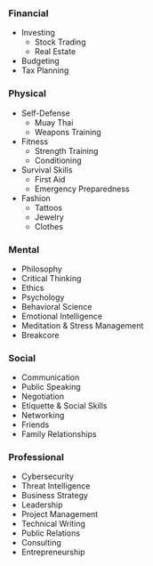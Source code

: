 

### **Financial**

- Investing
	- Stock Trading
	- Real Estate
- Budgeting
- Tax Planning

### **Physical**

- Self-Defense
	- Muay Thai
	- Weapons Training
- Fitness
	- Strength Training
	- Conditioning
- Survival Skills
	- First Aid
	- Emergency Preparedness
- Fashion 
	- Tattoos
	- Jewelry 
	- Clothes

### **Mental**

- Philosophy
- Critical Thinking
- Ethics
- Psychology
- Behavioral Science
- Emotional Intelligence
- Meditation & Stress Management
- Breakcore

### **Social**

- Communication
- Public Speaking
- Negotiation
- Etiquette & Social Skills
- Networking
- Friends
- Family Relationships

### **Professional**

- Cybersecurity
- Threat Intelligence
- Business Strategy
- Leadership
- Project Management
- Technical Writing
- Public Relations
- Consulting
- Entrepreneurship